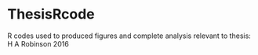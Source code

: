 # ThesisRcode
R codes used to produced figures and complete analysis relevant to thesis: H A Robinson 2016
